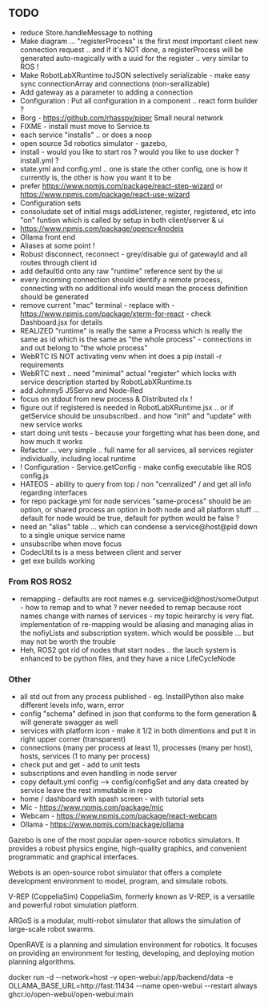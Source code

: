 ## TODO
* reduce Store.handleMessage to nothing
* Make diagram ... "registerProcess" is the first most important client new connection request .. and if it's NOT done, a registerProcess will
  be generated auto-magically with a uuid for the register .. very similar to ROS !
* Make RobotLabXRuntime toJSON selectively serializable - make easy sync connectionArray and connections (non-serailizable)
* Add gateway as a parameter to adding a connection
* Configuration : Put all configuration in a component .. react form builder ?
* Borg - https://github.com/rhasspy/piper Small neural network
* FIXME - install must move to Service.ts
* each service "installs" .. or does a noop
* open source 3d robotics simulator - gazebo, 
* install - would you like to start ros ? would you like to use docker ?  install.yml ?
* state.yml and config.yml .. one is state the other config, one is how it currently is, the other is how you want it to be
* prefer https://www.npmjs.com/package/react-step-wizard or https://www.npmjs.com/package/react-use-wizard
* Configuration sets
* consoludate set of initial msgs addListener, register, registered, etc into "on" funtion which is called by setup in both client/server & ui
* https://www.npmjs.com/package/opencv4nodejs
* Ollama front end
* Aliases at some point !
* Robust disconnect, reconnect - grey/disable gui of gatewayId and all routes through client id
* add defaultId onto any raw "runtime" reference sent by the ui
* every incoming connection should identify a remote process, connecting with no additional info would mean the process definition should be generated
* remove current "mac" terminal - replace with - https://www.npmjs.com/package/xterm-for-react - check Dashboard.jsx for details
* REALIZED "runtime" is really the same a Process which is really the same as id which is the same as "the whole process" - connections in and out belong to "the whole process"
* WebRTC IS NOT activating venv when int does a pip install -r requirements
* WebRTC next .. need "minimal" actual "register" which locks with service description started by RobotLabXRuntime.ts
* add Johnny5 J5Servo and Node-Red
* focus on stdout from new process & Distributed rlx !
* figure out if registered is needed in RobotLabXRuntime.jsx .. or if getService should be unsubscribed.. and how "init" and "update" with new service works
* start doing unit tests - because your forgetting what has been done, and how much it works
* Refactor ... very simple .. full name for all services, all services register individually, including local runtime
* ! Configuration - Service.getConfig - make config executable like ROS config.js
* HATEOS - ability to query from top / non "cenralized" / and get all info regarding interfaces
* for repo package.yml for node services "same-process" should be an option, or shared process an option in both
  node and all platform stuff ... default for node would be true, default for python would be false ?
* need an "alias" table  ... which can condense a service@host@pid down to a single unique service name
* unsubscribe when move focus
* CodecUtil.ts is a mess between client and server
* get exe builds working

### From ROS ROS2
* remapping - defaults are root names e.g. service@id@host/someOutput - how to remap and to what ? 
never needed to remap because root names change with names of services - my topic heirarchy is very flat.
implementation of re-mapping would be aliasing and managing alias in the nofiyLists and subscription system.
which would be possible ... but may not be worth the trouble
* Heh, ROS2 got rid of nodes that start nodes .. the lauch system is enhanced to be python files, and they have
a nice LifeCycleNode

### Other
* all std out from any process published -  eg. InstallPython also make different levels info, warn, error
* config "schema" defined in json that conforms to the form generation & will generate swagger as well
* services with platform icon - make it 1/2 in both dimentions and put it in right upper corner (transparent)
* connections (many per process at least 1), processes (many per host), hosts, services (1 to many per process)
* check put and get - add to unit tests
* subscriptions and even handling in node server 
* copy default.yml config --> config/configSet and any data created by service leave the rest immutable in repo
* home / dashboard with spash screen - with tutorial sets
* Mic - https://www.npmjs.com/package/mic
* Webcam - https://www.npmjs.com/package/react-webcam
* Ollama - https://www.npmjs.com/package/ollama


Gazebo is one of the most popular open-source robotics simulators. It provides a robust physics engine, high-quality graphics, and convenient programmatic and graphical interfaces.

Webots is an open-source robot simulator that offers a complete development environment to model, program, and simulate robots.

V-REP (CoppeliaSim)
CoppeliaSim, formerly known as V-REP, is a versatile and powerful robot simulation platform.

ARGoS is a modular, multi-robot simulator that allows the simulation of large-scale robot swarms.

OpenRAVE is a planning and simulation environment for robotics. It focuses on providing an environment for testing, developing, and deploying motion planning algorithms.


docker run -d --network=host -v open-webui:/app/backend/data -e OLLAMA_BASE_URL=http://fast:11434 --name open-webui --restart always ghcr.io/open-webui/open-webui:main